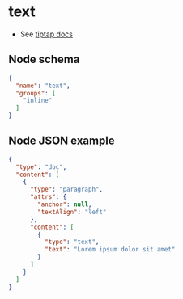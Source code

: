 # text

- See [tiptap docs](https://tiptap.dev/api/nodes/text)

## Node schema

```json
{
  "name": "text",
  "groups": [
    "inline"
  ]
}
```

## Node JSON example

```json
{
  "type": "doc",
  "content": [
    {
      "type": "paragraph",
      "attrs": {
        "anchor": null,
        "textAlign": "left"
      },
      "content": [
        {
          "type": "text",
          "text": "Lorem ipsum dolor sit amet"
        }
      ]
    }
  ]
}
```
